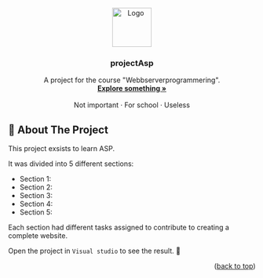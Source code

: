 
<br />
<div align="center">
  <a href="https://media0.giphy.com/media/v1.Y2lkPTc5MGI3NjExNm9iZ213NjB1dWVnNXQ2N2t1bHIwbjZqY2h2OWRrc2ExMjV3OWZ5aCZlcD12MV9pbnRlcm5hbF9naWZfYnlfaWQmY3Q9cw/IDjrgUoFMGyKqy7Rn7/giphy.gif">
    <img src="https://media0.giphy.com/media/v1.Y2lkPTc5MGI3NjExNm9iZ213NjB1dWVnNXQ2N2t1bHIwbjZqY2h2OWRrc2ExMjV3OWZ5aCZlcD12MV9pbnRlcm5hbF9naWZfYnlfaWQmY3Q9cw/IDjrgUoFMGyKqy7Rn7/giphy.gif" alt="Logo" width="80" height="80">
  </a>

  <h3 align="center">projectAsp</h3>

  <p align="center">
    A project for the course "Webbserverprogrammering".
    <br />
    <a href="https://www.youtube.com/watch?v=dQw4w9WgXcQ"><strong>Explore something »</strong></a>
    <br />
    <br />
    <a>Not important</a>
    ·
    <a>For school</a>
    ·
    <a>Useless</a>
  </p>
</div>


<!-- ABOUT THE PROJECT -->
## 🦖 About The Project

This project exsists to learn ASP.

It was divided into 5 different sections:
* Section 1:
* Section 2:
* Section 3:
* Section 4:
* Section 5:

Each section had different tasks assigned to contribute to creating a complete website.

Open the project in `Visual studio` to see the result. 🌿

<p align="right">(<a href="#readme-top">back to top</a>)</p>


